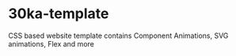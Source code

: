 # 30ka-template
CSS based website template contains Component Animations, SVG animations, Flex and more

